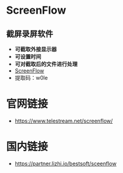 # ScreenFlow

## 截屏录屏软件
* **可截取外接显示器**
* **可设置时间**
* **可对截取后的文件进行处理**  
* [ScreenFlow](https://pan.baidu.com/s/1ztlpoIE7TjQY3_CzsQs_OQ)
* 提取码：w0le


# 官网链接
* 	https://www.telestream.net/screenflow/

# 国内链接
*	https://partner.lizhi.io/bestsoft/sceenflow
